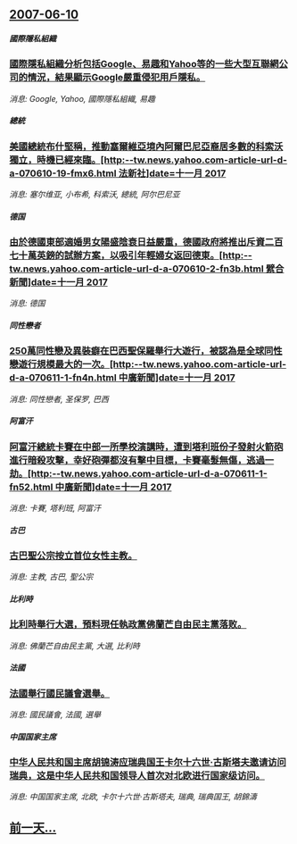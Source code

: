 ## [2007-06-10](/news/2007/06/10/index.md)

##### 國際隱私組織
### [國際隱私組織分析包括Google、易趣和Yahoo等的一些大型互聯網公司的情況，結果顯示Google嚴重侵犯用戶隱私。](/news/2007/06/10/國際隱私組織分析包括Google-易趣和Yahoo等的一些大型互聯網公司的情況-結果顯示Google嚴重侵犯用戶隱私.md)
_消息: Google, Yahoo, 國際隱私組織, 易趣_

##### 總統
### [美國總統布什堅稱，推動塞爾維亞境內阿爾巴尼亞裔居多數的科索沃獨立，時機已經來臨。[http:--tw.news.yahoo.com-article-url-d-a-070610-19-fmx6.html 法新社]date=十一月 2017 ](/news/2007/06/10/美國總統布什堅稱-推動塞爾維亞境內阿爾巴尼亞裔居多數的科索沃獨立-時機已經來臨-http-twnewsyaho.md)
_消息: 塞尔维亚, 小布希, 科索沃, 總統, 阿尔巴尼亚_

##### 德国
### [由於德國東部適婚男女陽盛陰衰日益嚴重，德國政府將推出斥資二百七十萬英鎊的試辦方案，以吸引年輕婦女返回德東。[http:--tw.news.yahoo.com-article-url-d-a-070610-2-fn3b.html 繴合新聞]date=十一月 2017 ](/news/2007/06/10/由於德國東部適婚男女陽盛陰衰日益嚴重-德國政府將推出斥資二百七十萬英鎊的試辦方案-以吸引年輕婦女返回德東-http.md)
_消息: 德国_

##### 同性戀者
### [250萬同性戀及異裝癖在巴西聖保羅舉行大遊行，被認為是全球同性戀遊行規模最大的一次。[http:--tw.news.yahoo.com-article-url-d-a-070611-1-fn4n.html 中廣新聞]date=十一月 2017 ](/news/2007/06/10/250萬同性戀及異裝癖在巴西聖保羅舉行大遊行-被認為是全球同性戀遊行規模最大的一次-http-twnewsya.md)
_消息: 同性戀者, 圣保罗, 巴西_

##### 阿富汗
### [阿富汗總統卡賽在中部一所學校演講時，遭到塔利班份子發射火箭砲進行暗殺攻擊，幸好砲彈都沒有擊中目標，卡賽毫髮無傷，逃過一劫。[http:--tw.news.yahoo.com-article-url-d-a-070611-1-fn52.html 中廣新聞]date=十一月 2017 ](/news/2007/06/10/阿富汗總統卡賽在中部一所學校演講時-遭到塔利班份子發射火箭砲進行暗殺攻擊-幸好砲彈都沒有擊中目標-卡賽毫髮無傷-逃過一劫.md)
_消息: 卡賽, 塔利班, 阿富汗_

##### 古巴
### [古巴聖公宗按立首位女性主教。](/news/2007/06/10/古巴聖公宗按立首位女性主教.md)
_消息: 主教, 古巴, 聖公宗_

##### 比利時
### [比利時舉行大選，預料現任執政黨佛蘭芒自由民主黨落败。](/news/2007/06/10/比利時舉行大選-預料現任執政黨佛蘭芒自由民主黨落败.md)
_消息: 佛蘭芒自由民主黨, 大選, 比利時_

##### 法國
### [法國舉行國民議會選舉。](/news/2007/06/10/法國舉行國民議會選舉.md)
_消息: 國民議會, 法國, 選舉_

##### 中国国家主席
### [中华人民共和国主席胡锦涛应瑞典国王卡尔十六世·古斯塔夫邀请访问瑞典，这是中华人民共和国领导人首次对北欧进行国家级访问。](/news/2007/06/10/中华人民共和国主席胡锦涛应瑞典国王卡尔十六世-古斯塔夫邀请访问瑞典-这是中华人民共和国领导人首次对北欧进行国家级访问.md)
_消息: 中国国家主席, 北欧, 卡尔十六世·古斯塔夫, 瑞典, 瑞典国王, 胡錦濤_

## [前一天...](/news/2007/06/9/index.md)

